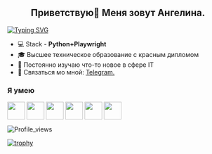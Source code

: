 <h2 align="center">Приветствую👋 Меня зовут Ангелина.</h2>


[![Typing SVG](https://readme-typing-svg.demolab.com/?lines=QA+Engineer;Manual+and+Automation&vcenter=false)](https://git.io/typing-svg)

- 💻 Stack - **Python+Playwright**
- 🎓 Высшее техническое образование с красным дипломом
- 📘 Постоянно изучаю что-то новое в сфере IT
- 💬 Связаться мо мной: [Telegram.](https://t.me/angelin_n)

### Я умею
<p align="left">
 <img align="center" src="https://cdn.jsdelivr.net/gh/devicons/devicon/icons/python/python-original-wordmark.svg" width="40" height="40"/>
 <img align="center" src="https://playwright.dev/img/playwright-logo.svg" width="40" height="40"/>
 <img align="center" src="https://cdn.jsdelivr.net/gh/devicons/devicon/icons/html5/html5-original-wordmark.svg" width="40" height="40"/>     
 <img align="center" src="https://cdn.jsdelivr.net/gh/devicons/devicon/icons/css3/css3-original-wordmark.svg" width="40" height="40"/>
 <img align="center" src="https://cdn.jsdelivr.net/gh/devicons/devicon/icons/pytest/pytest-original-wordmark.svg" width="40" height="40"/>
 <img  align="center"src="https://cdn.jsdelivr.net/gh/devicons/devicon/icons/gitlab/gitlab-original-wordmark.svg" width="40" height="40"/>                
 </p>



![Profile_views](https://komarev.com/ghpvc/?username=filangelin&color=ff69b4&style=for-the-badge)

[![trophy](https://github-profile-trophy.vercel.app/?username=filangelin)](https://github.com/ryo-ma/github-profile-trophy)


<!--
**filangelin/filangelin** is a ✨ _special_ ✨ repository because its `README.md` (this file) appears on your GitHub profile.

Here are some ideas to get you started:

- 🔭 I’m currently working on ...
- 🌱 I’m currently learning ...
- 👯 I’m looking to collaborate on ...
- 🤔 I’m looking for help with ...
-  Ask me about ...

- 😄 Pronouns: ...
- ⚡ Fun fact: ...
[![Anurag's GitHub stats](https://github-readme-stats.vercel.app/api?username=filangelin)](https://github.com/anuraghazra/github-readme-stats)
-->
